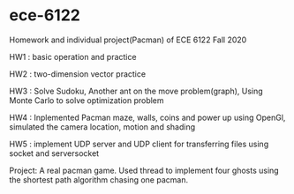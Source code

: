 # ece-6122
Homework and individual project(Pacman) of ECE 6122 Fall 2020

HW1 : basic operation and practice

HW2 : two-dimension vector practice

HW3 : Solve Sudoku, Another ant on the move problem(graph), Using Monte Carlo to solve optimization problem

HW4 : Inplemented Pacman maze, walls, coins and power up using OpenGl, simulated the camera location, motion and shading 

HW5 : implement UDP server and UDP client for transferring files using socket and serversocket

Project: A real pacman game. Used thread to implement four ghosts using the shortest path algorithm chasing one pacman.
